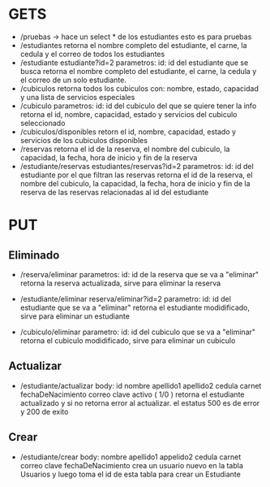 # GETS
- /pruebas -> hace un select * de los estudiantes esto es para pruebas
- /estudiantes 
    retorna el nombre completo del estudiante, el carne,
    la cedula y el correo de todos los estudiantes
- /estudiante  estudiante?id=2
    parametros: 
        id: id del estudiante que se busca
    retorna el nombre completo del estudiante, el carne,
    la cedula y el correo de un solo estudiante.
- /cubiculos 
    retorna todos los cubiculos con: nombre, estado, capacidad
    y una lista de servicios especiales
- /cubiculo 
    parametros:
        id: id del cubiculo del que se quiere tener la info
    retorna el id, nombre, capacidad, estado y servicios del 
    cubiculo seleccionado
- /cubiculos/disponibles
    retorn el id, nombre, capacidad, estado y servicios 
    de los cubiculos disponibles
- /reservas
    retorna el id de la reserva, el nombre del cubiculo, la capacidad, la fecha, hora de inicio y fin de la reserva
- /estudiante/reservas   estudiantes/reservas?id=2
    parametros:
        id: id del estudiante por el que filtran las reservas
    retorna el id de la reserva, el nombre del cubiculo, la capacidad, la fecha, hora de inicio y fin de la reserva de las reservas relacionadas al id del estudiante 
# PUT
## Eliminado
- /reserva/eliminar
    parametros: 
        id: id de la reserva que se va a "eliminar"
    retorna la reserva actualizada, sirve para eliminar la reserva 

- /estudiante/eliminar  reserva/eliminar?id=2
    parametro:
        id: id del estudiante que se va a "eliminar"
    retorna el estudiante modidificado, sirve para eliminar un estudiante

- /cubiculo/eliminar
    parametro:
        id: id del cubiculo que se va a "eliminar"
    retorna el cubiculo modidificado, sirve para eliminar un cubiculo

## Actualizar
- /estudiante/actualizar
    body:
        id
        nombre
        apellido1
        apellido2
        cedula
        carnet
        fechaDeNacimiento
        correo
        clave
        activo ( 1/0 )
    retorna el estudiante actualizado y si no retorna 
    error al actualizar. el estatus 500 es de error y
    200 de exito

## Crear 

- /estudiante/crear
    body:
        nombre
        apellido1
        appelido2
        cedula
        carnet
        correo
        clave
        fechaDeNacimiento
    crea un usuario nuevo en la tabla Usuarios y luego toma el id de esta tabla para crear un Estudiante